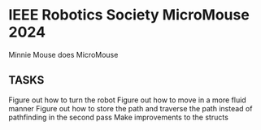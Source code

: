 # IEEE Robotics Society MicroMouse 2024
Minnie Mouse does MicroMouse


## TASKS
Figure out how to turn the robot
Figure out how to move in a more fluid manner
Figure out how to store the path and traverse the path instead of pathfinding in the second pass
Make improvements to the structs
